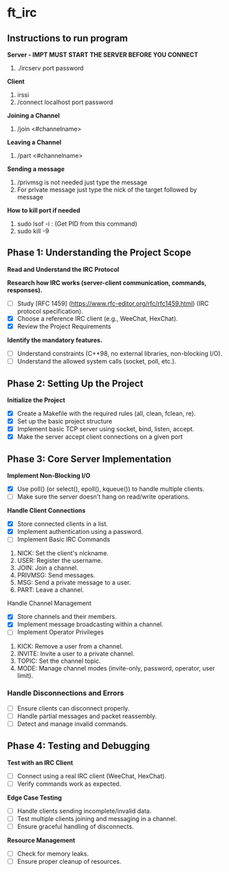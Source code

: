 # ft_irc

## Instructions to run program

**Server - IMPT MUST START THE SERVER BEFORE YOU CONNECT**
1. ./ircserv port password

**Client**
1. irssi
2. /connect localhost port password

**Joining a Channel**
1. /join <#channelname>

**Leaving a Channel**
1. /part <#channelname> <optional reason>

**Sending a message**
1. /privmsg is not needed just type the message
2. For private message just type the nick of the target followed by message

**How to kill port if needed**
1. sudo lsof -i :<PORT> (Get PID from this command)
2. sudo kill -9 <PID>

## Phase 1: Understanding the Project Scope
**Read and Understand the IRC Protocol**

**Research how IRC works (server-client communication, commands, responses).**
- [ ] Study [RFC 1459] (https://www.rfc-editor.org/rfc/rfc1459.html) (IRC protocol specification).
- [x] Choose a reference IRC client (e.g., WeeChat, HexChat).
- [x] Review the Project Requirements

**Identify the mandatory features.**
- [ ] Understand constraints (C++98, no external libraries, non-blocking I/O).
- [ ] Understand the allowed system calls (socket, poll, etc.).

## Phase 2: Setting Up the Project
**Initialize the Project**

- [x] Create a Makefile with the required rules (all, clean, fclean, re).
- [x] Set up the basic project structure
- [x] Implement basic TCP server using socket, bind, listen, accept.
- [x] Make the server accept client connections on a given port

## Phase 3: Core Server Implementation
**Implement Non-Blocking I/O**

- [x] Use poll() (or select(), epoll(), kqueue()) to handle multiple clients.
- [ ] Make sure the server doesn't hang on read/write operations.

**Handle Client Connections**
- [x] Store connected clients in a list.
- [x] Implement authentication using a password.
- [ ] Implement Basic IRC Commands

1. NICK: Set the client's nickname.
2. USER: Register the username.
3. JOIN: Join a channel.
4. PRIVMSG: Send messages.
5. MSG: Send a private message to a user.
5. PART: Leave a channel.

Handle Channel Management
- [x] Store channels and their members.
- [x] Implement message broadcasting within a channel.
- [ ] Implement Operator Privileges

1. KICK: Remove a user from a channel.
2. INVITE: Invite a user to a private channel.
3. TOPIC: Set the channel topic.
4. MODE: Manage channel modes (invite-only, password, operator, user limit).

### Handle Disconnections and Errors

- [ ] Ensure clients can disconnect properly.
- [ ] Handle partial messages and packet reassembly.
- [ ] Detect and manage invalid commands.

## Phase 4: Testing and Debugging
**Test with an IRC Client**

- [ ] Connect using a real IRC client (WeeChat, HexChat).
- [ ] Verify commands work as expected.

**Edge Case Testing**

- [ ] Handle clients sending incomplete/invalid data.
- [ ] Test multiple clients joining and messaging in a channel.
- [ ] Ensure graceful handling of disconnects.

**Resource Management**

- [ ] Check for memory leaks.
- [ ] Ensure proper cleanup of resources.
